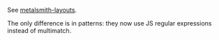 See [metalsmith-layouts](https://github.com/superwolff/metalsmith-layouts).

The only difference is in patterns: they now use JS regular expressions instead of multimatch.